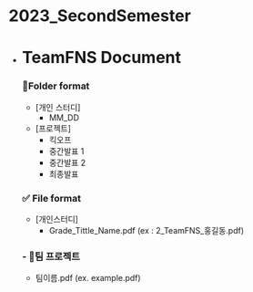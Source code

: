 # 2023_SecondSemester

- # TeamFNS Document

  ### 📁Folder format
  - [개인 스터디]
      - MM_DD
  - [프로젝트]
      - 킥오프
      - 중간발표 1
      - 중간발표 2
      - 최종발표
  ### ✅ File format
  - [개인스터디]
      - Grade_Tittle_Name.pdf (ex : 2_TeamFNS_홍길동.pdf)
  ### - 📕팀 프로젝트
   - 팀이름.pdf (ex. example.pdf) 
